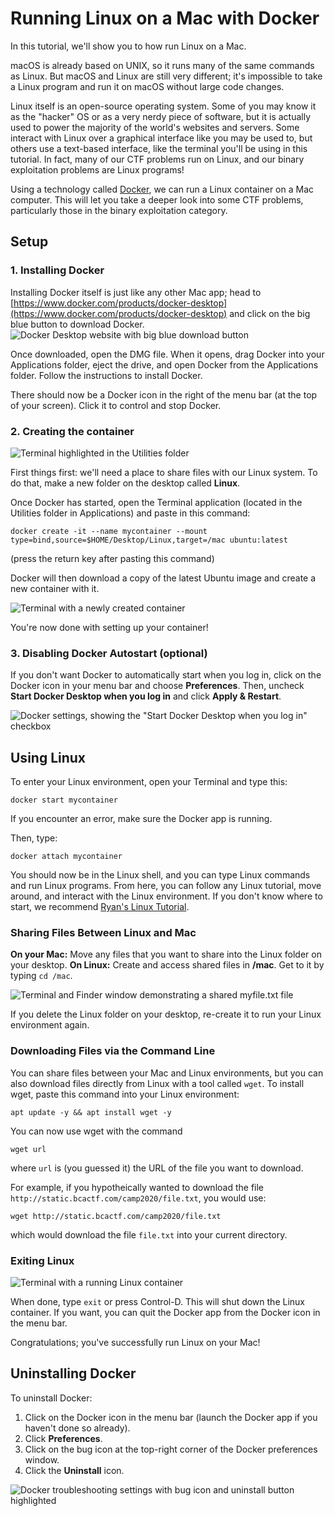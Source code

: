 # Running Linux on a Mac with Docker
In this tutorial, we'll show you to how run Linux on a Mac.

macOS is already based on UNIX, so it runs many of the same commands as Linux. But macOS and Linux are still very different; it's impossible to take a Linux program and run it on macOS without large code changes.

Linux itself is an open-source operating system. Some of you may know it as the "hacker" OS or as a very nerdy piece of software, but it is actually used to power the majority of the world's websites and servers. Some interact with Linux over a graphical interface like you may be used to, but others use a text-based interface, like the terminal you'll be using in this tutorial. In fact, many of our CTF problems run on Linux, and our binary exploitation problems are Linux programs!

Using a technology called [Docker](https://www.docker.com), we can run a Linux container on a Mac computer. This will let you take a deeper look into some CTF problems, particularly those in the binary exploitation category.

## Setup

### 1. Installing Docker
Installing Docker itself is just like any other Mac app; head to [https://www.docker.com/products/docker-desktop](https://www.docker.com/products/docker-desktop) and click on the big blue button to download Docker.
![Docker Desktop website with big blue download button](images/mac-website.png)

Once downloaded, open the DMG file. When it opens, drag Docker into your Applications folder, eject the drive, and open Docker from the Applications folder. Follow the instructions to install Docker.

There should now be a Docker icon in the right of the menu bar (at the top of your screen). Click it to control and stop Docker.

### 2. Creating the container

![Terminal highlighted in the Utilities folder](images/mac-finder.png)

First things first: we'll need a place to share files with our Linux system. To do that, make a new folder on the desktop called **Linux**.

Once Docker has started, open the Terminal application (located in the Utilities folder in Applications) and paste in this command:
```
docker create -it --name mycontainer --mount type=bind,source=$HOME/Desktop/Linux,target=/mac ubuntu:latest
```
(press the return key after pasting this command)

Docker will then download a copy of the latest Ubuntu image and create a new container with it.

![Terminal with a newly created container](images/mac-terminal-setup.png)

You're now done with setting up your container!

### 3. Disabling Docker Autostart (optional)
If you don't want Docker to automatically start when you log in, click on the Docker icon in your menu bar and choose **Preferences**. Then, uncheck **Start Docker Desktop when you log in** and click **Apply & Restart**.

![Docker settings, showing the "Start Docker Desktop when you log in" checkbox](images/mac-settings.png)

## Using Linux

To enter your Linux environment, open your Terminal and type this:
```
docker start mycontainer
```
If you encounter an error, make sure the Docker app is running.

Then, type:
```
docker attach mycontainer
```

You should now be in the Linux shell, and you can type Linux commands and run Linux programs. From here, you can follow any Linux tutorial, move around, and interact with the Linux environment. If you don't know where to start, we recommend [Ryan's Linux Tutorial](https://ryanstutorials.net/linuxtutorial/).

### Sharing Files Between Linux and Mac

**On your Mac:** Move any files that you want to share into the Linux folder on your desktop.
**On Linux:** Create and access shared files in **/mac**. Get to it by typing `cd /mac`.

![Terminal and Finder window demonstrating a shared myfile.txt file](images/mac-terminal-sharing.png)

If you delete the Linux folder on your desktop, re-create it to run your Linux environment again.

### Downloading Files via the Command Line

You can share files between your Mac and Linux environments, but you can also download files directly from Linux with a tool called `wget`.
To install wget, paste this command into your Linux environment:
```
apt update -y && apt install wget -y
```

You can now use wget with the command
```
wget url
```
where `url` is (you guessed it) the URL of the file you want to download.

For example, if you hypotheically wanted to download the file `http://static.bcactf.com/camp2020/file.txt`, you would use:
```
wget http://static.bcactf.com/camp2020/file.txt
```
which would download the file `file.txt` into your current directory.

### Exiting Linux

![Terminal with a running Linux container](images/mac-terminal.png)

When done, type `exit` or press Control-D. This will shut down the Linux container. If you want, you can quit the Docker app from the Docker icon in the menu bar.

Congratulations; you've successfully run Linux on your Mac!

## Uninstalling Docker
To uninstall Docker:
1. Click on the Docker icon in the menu bar (launch the Docker app if you haven't done so already).
2. Click **Preferences**.
3. Click on the bug icon at the top-right corner of the Docker preferences window.
4. Click the **Uninstall** icon.

![Docker troubleshooting settings with bug icon and uninstall button highlighted](images/mac-uninstall.png)

